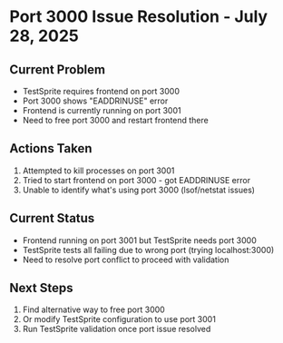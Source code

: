 # Port 3000 Issue Resolution - July 28, 2025

## Current Problem
- TestSprite requires frontend on port 3000
- Port 3000 shows "EADDRINUSE" error 
- Frontend is currently running on port 3001
- Need to free port 3000 and restart frontend there

## Actions Taken
1. Attempted to kill processes on port 3001
2. Tried to start frontend on port 3000 - got EADDRINUSE error
3. Unable to identify what's using port 3000 (lsof/netstat issues)

## Current Status
- Frontend running on port 3001 but TestSprite needs port 3000
- TestSprite tests all failing due to wrong port (trying localhost:3000)
- Need to resolve port conflict to proceed with validation

## Next Steps
1. Find alternative way to free port 3000
2. Or modify TestSprite configuration to use port 3001
3. Run TestSprite validation once port issue resolved